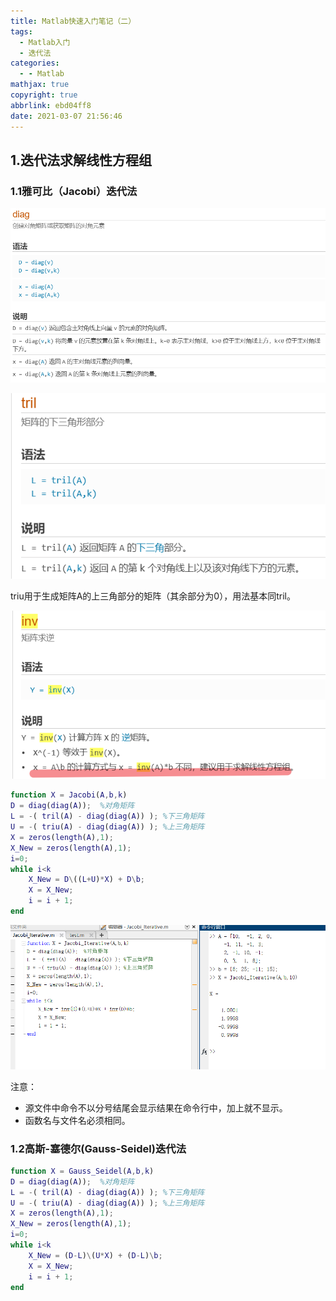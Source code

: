 ```yaml
---
title: Matlab快速入门笔记（二）
tags:
  - Matlab入门
  - 迭代法
categories:
  - - Matlab
mathjax: true
copyright: true
abbrlink: ebd04ff8
date: 2021-03-07 21:56:46
---
```


## 1.迭代法求解线性方程组

### 1.1雅可比（Jacobi）迭代法

<!--more-->

![image-20210410224045532](Matlab快速入门笔记（二）/image-20210410224045532.png)

![image-20210410224307814](Matlab快速入门笔记（二）/image-20210410224307814.png)

triu用于生成矩阵A的上三角部分的矩阵（其余部分为0），用法基本同tril。

![image-20210410225034024](Matlab快速入门笔记（二）/image-20210410225034024.png)

```matlab
function X = Jacobi(A,b,k)
D = diag(diag(A));  %对角矩阵
L = -( tril(A) - diag(diag(A)) ); %下三角矩阵
U = -( triu(A) - diag(diag(A)) ); %上三角矩阵
X = zeros(length(A),1);
X_New = zeros(length(A),1);
i=0;
while i<k
    X_New = D\((L+U)*X) + D\b;
    X = X_New;
    i = i + 1;
end
```

![image-20210410231824380](Matlab快速入门笔记（二）/image-20210410231824380.png)

注意：

- 源文件中命令不以分号结尾会显示结果在命令行中，加上就不显示。
- 函数名与文件名必须相同。

### 1.2高斯-塞德尔(Gauss-Seidel)迭代法

```matlab
function X = Gauss_Seidel(A,b,k)
D = diag(diag(A));  %对角矩阵
L = -( tril(A) - diag(diag(A)) ); %下三角矩阵
U = -( triu(A) - diag(diag(A)) ); %上三角矩阵
X = zeros(length(A),1);
X_New = zeros(length(A),1);
i=0;
while i<k
    X_New = (D-L)\(U*X) + (D-L)\b;
    X = X_New;
    i = i + 1;
end
```

